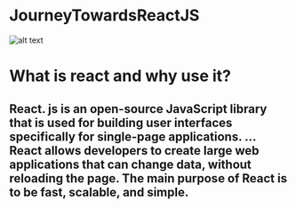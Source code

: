 # JourneyTowardsReactJS

![alt text](https://www.andreasreiterer.at/wp-content/uploads/2017/11/react-logo-825x510.jpg)

# What is react and why use it?
## React. js is an open-source JavaScript library that is used for building user interfaces specifically for single-page applications. ... React allows developers to create large web applications that can change data, without reloading the page. The main purpose of React is to be fast, scalable, and simple.
